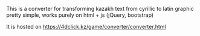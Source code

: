 This is a converter for transforming kazakh text from cyrillic to latin graphic
pretty simple, works purely on html + js (jQuery, bootstrap)

It is hosted on https://4dclick.kz/game/converter/converter.html
